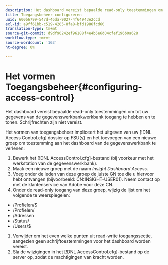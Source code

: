 ```yaml
---
description: Het dashboard vereist bepaalde read-only toestemmingen om tot uw gegevens van de gegevenswerkbankwerkbank toegang te hebben en te tonen. Schrijfrechten zijn niet vereist.
title: Toegangsbeheer configureren
uuid: 600b6799-547d-46da-9027-4f64943e2ccd
exl-id: a9ff61bb-c519-4205-8fa8-bfd1986fcd60
translation-type: tm+mt
source-git-commit: d9df90242ef96188f4e4b5e6d04cfef196b0a628
workflow-type: tm+mt
source-wordcount: '163'
ht-degree: 0%

---
```


# Het vormen Toegangsbeheer{#configuring-access-control}

Het dashboard vereist bepaalde read-only toestemmingen om tot uw gegevens van de gegevenswerkbankwerkbank toegang te hebben en te tonen. Schrijfrechten zijn niet vereist.

Het vormen van toegangsbeheer impliceert het uitgeven van uw [!DNL Access Control.cfg] dossier op FSU(s) en het toevoegen van een nieuwe groep om toestemming aan het dashboard van de gegevenswerkbank te verlenen:

1. Bewerk het [!DNL AccessControl.cfg]-bestand (bij voorkeur met het werkstation van de gegevenswerkbank).
1. Maak een nieuwe groep met de naam *Insight Dashboard Access*.
1. Voeg onder de leden van deze groep de juiste GN toe die u hiervoor hebt ontvangen (bijvoorbeeld: CN:INSIGHT-USER01). Neem contact op met de klantenservice van Adobe voor deze CN.
1. Onder de read-only toegang van deze groep, wijzig de lijst om het volgende te weerspiegelen:

* /Profielen/$
* /Profielen/
* /Adressen
* /Status/
* /Users/$

1. Verwijder om het even welke punten uit read-write toegangssectie, aangezien geen schrijftoestemmingen voor het dashboard worden vereist.
1. Sla de wijzigingen in het [!DNL AccessControl.cfg]-bestand op de server op, zodat de machtigingen van kracht worden.
